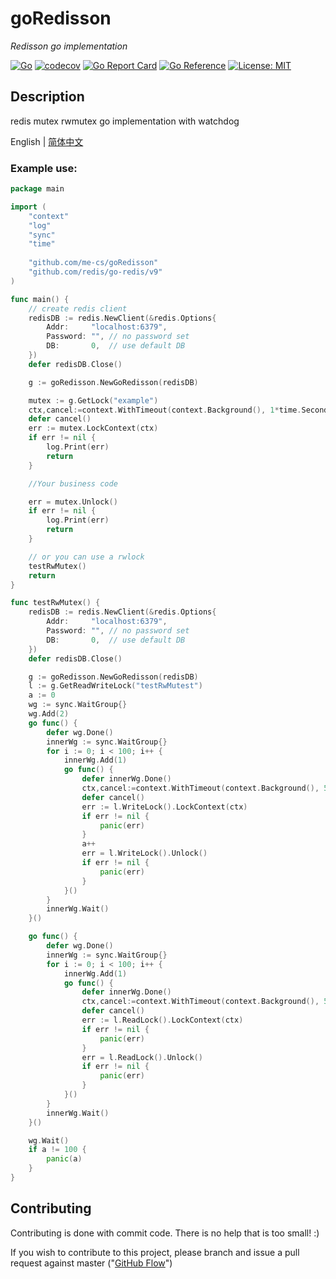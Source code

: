 # goRedisson

*Redisson go implementation*

[![Go](https://github.com/me-cs/goRedisson/workflows/Go/badge.svg?branch=main)](https://github.com/me-cs/goRedisson/actions)
[![codecov](https://codecov.io/gh/me-cs/goRedisson/branch/main/graph/badge.svg)](https://codecov.io/gh/me-cs/goRedisson)
[![Go Report Card](https://goreportcard.com/badge/github.com/me-cs/goRedisson)](https://goreportcard.com/report/github.com/me-cs/goRedisson)
[![Go Reference](https://pkg.go.dev/badge/github.com/me-cs/goRedisson.svg)](https://pkg.go.dev/github.com/me-cs/goRedisson)
[![License: MIT](https://img.shields.io/badge/License-MIT-yellow.svg)](https://opensource.org/licenses/MIT)

## Description
redis mutex rwmutex go implementation with watchdog

English | [简体中文](README-CN.md)

### Example use:

```go
package main

import (
	"context"
	"log"
	"sync"
	"time"
    
	"github.com/me-cs/goRedisson"
	"github.com/redis/go-redis/v9"
)

func main() {
	// create redis client
	redisDB := redis.NewClient(&redis.Options{
		Addr:     "localhost:6379",
		Password: "", // no password set
		DB:       0,  // use default DB
	})
	defer redisDB.Close()

	g := goRedisson.NewGoRedisson(redisDB)

	mutex := g.GetLock("example")
	ctx,cancel:=context.WithTimeout(context.Background(), 1*time.Second)
	defer cancel()
	err := mutex.LockContext(ctx)
	if err != nil {
		log.Print(err)
		return
	}

	//Your business code

	err = mutex.Unlock()
	if err != nil {
		log.Print(err)
		return
	}

	// or you can use a rwlock
	testRwMutex()
	return
}

func testRwMutex() {
	redisDB := redis.NewClient(&redis.Options{
		Addr:     "localhost:6379",
		Password: "", // no password set
		DB:       0,  // use default DB
	})
	defer redisDB.Close()

	g := goRedisson.NewGoRedisson(redisDB)
	l := g.GetReadWriteLock("testRwMutest")
	a := 0
	wg := sync.WaitGroup{}
	wg.Add(2)
	go func() {
		defer wg.Done()
		innerWg := sync.WaitGroup{}
		for i := 0; i < 100; i++ {
			innerWg.Add(1)
			go func() {
				defer innerWg.Done()
				ctx,cancel:=context.WithTimeout(context.Background(), 5*time.Second)
				defer cancel()
				err := l.WriteLock().LockContext(ctx)
				if err != nil {
					panic(err)
				}
				a++
				err = l.WriteLock().Unlock()
				if err != nil {
					panic(err)
				}
			}()
		}
		innerWg.Wait()
	}()

	go func() {
		defer wg.Done()
		innerWg := sync.WaitGroup{}
		for i := 0; i < 100; i++ {
			innerWg.Add(1)
			go func() {
				defer innerWg.Done()
				ctx,cancel:=context.WithTimeout(context.Background(), 5*time.Second)
				defer cancel()
				err := l.ReadLock().LockContext(ctx)
				if err != nil {
					panic(err)
				}
				err = l.ReadLock().Unlock()
				if err != nil {
					panic(err)
				}
			}()
		}
		innerWg.Wait()
	}()

	wg.Wait()
	if a != 100 {
		panic(a)
	}
}

```

## Contributing
Contributing is done with commit code. There is no help that is too small! :) 

If you wish to contribute to this project, please branch and issue a pull request against master ("[GitHub Flow](https://guides.github.com/introduction/flow/)")
